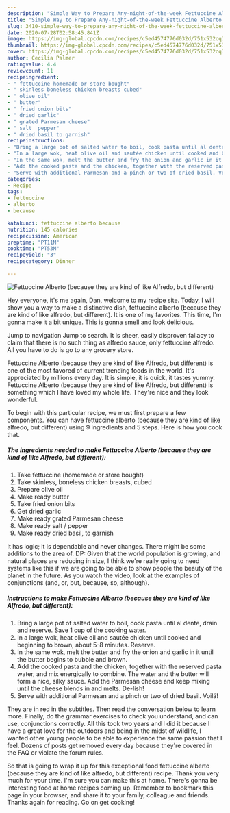 ```yaml
---
description: "Simple Way to Prepare Any-night-of-the-week Fettuccine Alberto (because they are kind of like Alfredo, but different)"
title: "Simple Way to Prepare Any-night-of-the-week Fettuccine Alberto (because they are kind of like Alfredo, but different)"
slug: 3410-simple-way-to-prepare-any-night-of-the-week-fettuccine-alberto-because-they-are-kind-of-like-alfredo-but-different
date: 2020-07-28T02:58:45.841Z
image: https://img-global.cpcdn.com/recipes/c5ed4574776d032d/751x532cq70/fettuccine-alberto-because-they-are-kind-of-like-alfredo-but-different-recipe-main-photo.jpg
thumbnail: https://img-global.cpcdn.com/recipes/c5ed4574776d032d/751x532cq70/fettuccine-alberto-because-they-are-kind-of-like-alfredo-but-different-recipe-main-photo.jpg
cover: https://img-global.cpcdn.com/recipes/c5ed4574776d032d/751x532cq70/fettuccine-alberto-because-they-are-kind-of-like-alfredo-but-different-recipe-main-photo.jpg
author: Cecilia Palmer
ratingvalue: 4.4
reviewcount: 11
recipeingredient:
- " fettuccine homemade or store bought"
- " skinless boneless chicken breasts cubed"
- " olive oil"
- " butter"
- " fried onion bits"
- " dried garlic"
- " grated Parmesan cheese"
- " salt  pepper"
- " dried basil to garnish"
recipeinstructions:
- "Bring a large pot of salted water to boil, cook pasta until al dente, drain and reserve. Save 1 cup of the cooking water."
- "In a large wok, heat olive oil and sautée chicken until cooked and beginning to brown, about 5-8 minutes. Reserve."
- "In the same wok, melt the butter and fry the onion and garlic in it until the butter begins to bubble and brown."
- "Add the cooked pasta and the chicken, together with the reserved pasta water, and mix energically to combine. The water and the butter will form a nice, silky sauce. Add the Parmesan cheese and keep mixing until the cheese blends in and melts. De-lish!"
- "Serve with additional Parmesan and a pinch or two of dried basil. Voilá!"
categories:
- Recipe
tags:
- fettuccine
- alberto
- because

katakunci: fettuccine alberto because 
nutrition: 145 calories
recipecuisine: American
preptime: "PT11M"
cooktime: "PT53M"
recipeyield: "3"
recipecategory: Dinner

---
```



![Fettuccine Alberto (because they are kind of like Alfredo, but different)](https://img-global.cpcdn.com/recipes/c5ed4574776d032d/751x532cq70/fettuccine-alberto-because-they-are-kind-of-like-alfredo-but-different-recipe-main-photo.jpg)

Hey everyone, it's me again, Dan, welcome to my recipe site. Today, I will show you a way to make a distinctive dish, fettuccine alberto (because they are kind of like alfredo, but different). It is one of my favorites. This time, I'm gonna make it a bit unique. This is gonna smell and look delicious.

Jump to navigation Jump to search. It is sheer, easily disproven fallacy to claim that there is no such thing as alfredo sauce, only fettuccine alfredo. All you have to do is go to any grocery store.

Fettuccine Alberto (because they are kind of like Alfredo, but different) is one of the most favored of current trending foods in the world. It's appreciated by millions every day. It is simple, it is quick, it tastes yummy. Fettuccine Alberto (because they are kind of like Alfredo, but different) is something which I have loved my whole life. They're nice and they look wonderful.


To begin with this particular recipe, we must first prepare a few components. You can have fettuccine alberto (because they are kind of like alfredo, but different) using 9 ingredients and 5 steps. Here is how you cook that.

<!--inarticleads1-->

##### The ingredients needed to make Fettuccine Alberto (because they are kind of like Alfredo, but different):

1. Take  fettuccine (homemade or store bought)
1. Take  skinless, boneless chicken breasts, cubed
1. Prepare  olive oil
1. Make ready  butter
1. Take  fried onion bits
1. Get  dried garlic
1. Make ready  grated Parmesan cheese
1. Make ready  salt / pepper
1. Make ready  dried basil, to garnish


It has logic; it is dependable and never changes. There might be some additions to the area of. DP: Given that the world population is growing, and natural places are reducing in size, I think we&#39;re really going to need systems like this if we are going to be able to show people the beauty of the planet in the future. As you watch the video, look at the examples of conjunctions (and, or, but, because, so, although). 

<!--inarticleads2-->

##### Instructions to make Fettuccine Alberto (because they are kind of like Alfredo, but different):

1. Bring a large pot of salted water to boil, cook pasta until al dente, drain and reserve. Save 1 cup of the cooking water.
1. In a large wok, heat olive oil and sautée chicken until cooked and beginning to brown, about 5-8 minutes. Reserve.
1. In the same wok, melt the butter and fry the onion and garlic in it until the butter begins to bubble and brown.
1. Add the cooked pasta and the chicken, together with the reserved pasta water, and mix energically to combine. The water and the butter will form a nice, silky sauce. Add the Parmesan cheese and keep mixing until the cheese blends in and melts. De-lish!
1. Serve with additional Parmesan and a pinch or two of dried basil. Voilá!


They are in red in the subtitles. Then read the conversation below to learn more. Finally, do the grammar exercises to check you understand, and can use, conjunctions correctly. All this took two years and I did it because I have a great love for the outdoors and being in the midst of wildlife, I wanted other young people to be able to experience the same passion that I feel. Dozens of posts get removed every day because they&#39;re covered in the FAQ or violate the forum rules. 

So that is going to wrap it up for this exceptional food fettuccine alberto (because they are kind of like alfredo, but different) recipe. Thank you very much for your time. I'm sure you can make this at home. There's gonna be interesting food at home recipes coming up. Remember to bookmark this page in your browser, and share it to your family, colleague and friends. Thanks again for reading. Go on get cooking!
